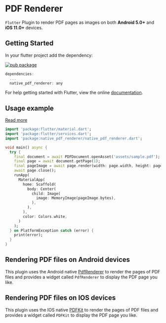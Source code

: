 # PDF Renderer

`Flutter` Plugin to render PDF pages as images on both **Android 5.0+** and **iOS 11.0+** devices.

## Getting Started
In your flutter project add the dependency:

[![pub package](https://img.shields.io/pub/v/native_pdf_renderer.svg)](https://pub.dartlang.org/packages/native_pdf_renderer)

```dart
dependencies:
  ...
  native_pdf_renderer: any
```
For help getting started with Flutter, view the online [documentation](https://flutter.io/).

## Usage example
[Read more](./example/README.md)
```dart
import 'package:flutter/material.dart';
import 'package:flutter/services.dart';
import 'package:native_pdf_renderer/native_pdf_renderer.dart';

void main() async {
  try {
    final document = await PDFDocument.openAsset('assets/sample.pdf');
    final page = await document.getPage(1);
    final pageImage = await page.render(width: page.width, height: page.height);
    await page.close();
    runApp(
      MaterialApp(
        home: Scaffold(
          body: Center(
            child: Image(
              image: MemoryImage(pageImage.bytes),
            ),
          ),
        ),
        color: Colors.white,
      )
    );
  } on PlatformException catch (error) {
    print(error);
  }
}
```

## Rendering PDF files on Android devices
This plugin uses the Android native [PdfRenderer](https://developer.android.com/reference/android/graphics/pdf/PdfRenderer) to render
the pages of PDF files and provides a widget called `PdfRenderer` to display the PDF page you like.

## Rendering PDF files on IOS devices
This plugin uses the IOS native [PDFKit](https://developer.apple.com/documentation/pdfkit) to render
the pages of PDF files and provides a widget called `PDFKit` to display the PDF page you like.
